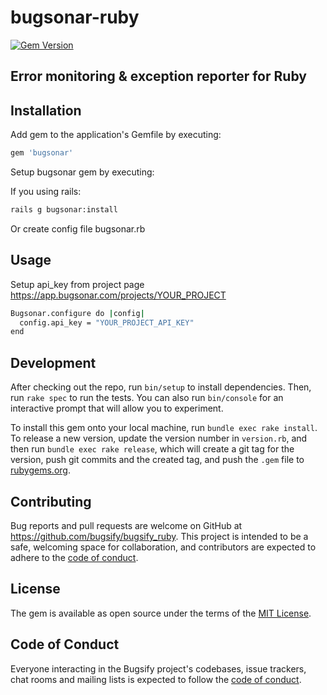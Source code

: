 # bugsonar-ruby

[![Gem Version](https://badge.fury.io/rb/bugsify.svg)](https://badge.fury.io/rb/bugsify)

## Error monitoring & exception reporter for Ruby

## Installation

Add gem to the application's Gemfile by executing:

```sh
gem 'bugsonar'
```

Setup bugsonar gem by executing:

If you using rails:

```sh
rails g bugsonar:install
```

Or create config file bugsonar.rb

## Usage

Setup api_key from project page https://app.bugsonar.com/projects/YOUR_PROJECT

```sh
Bugsonar.configure do |config|
  config.api_key = "YOUR_PROJECT_API_KEY"
end
```

## Development

After checking out the repo, run `bin/setup` to install dependencies. Then, run `rake spec` to run the tests. You can also run `bin/console` for an interactive prompt that will allow you to experiment.

To install this gem onto your local machine, run `bundle exec rake install`. To release a new version, update the version number in `version.rb`, and then run `bundle exec rake release`, which will create a git tag for the version, push git commits and the created tag, and push the `.gem` file to [rubygems.org](https://rubygems.org).

## Contributing

Bug reports and pull requests are welcome on GitHub at https://github.com/bugsify/bugsify_ruby. This project is intended to be a safe, welcoming space for collaboration, and contributors are expected to adhere to the [code of conduct](https://github.com/bugsify/bugsify_ruby/blob/main/CODE_OF_CONDUCT.md).

## License

The gem is available as open source under the terms of the [MIT License](https://github.com/bugsify/bugsify_ruby/blob/main/LICENSE.txt).

## Code of Conduct

Everyone interacting in the Bugsify project's codebases, issue trackers, chat rooms and mailing lists is expected to follow the [code of conduct](https://github.com/bugsify/bugsify_ruby/blob/main/CODE_OF_CONDUCT.md).
